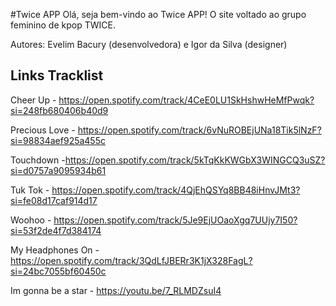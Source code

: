 #Twice APP
Olá, seja bem-vindo ao Twice APP! 
O site voltado ao grupo feminino de kpop TWICE.

Autores: Evelim Bacury (desenvolvedora) e Igor da Silva (designer)

## Links Tracklist
Cheer Up - https://open.spotify.com/track/4CeE0LU1SkHshwHeMfPwqk?si=248fb680406b40d9

Precious Love - https://open.spotify.com/track/6vNuROBEjUNa18Tik5lNzF?si=98834aef925a455c

Touchdown -https://open.spotify.com/track/5kTqKkKWGbX3WINGCQ3uSZ?si=d0757a9095934b61

Tuk Tok - https://open.spotify.com/track/4QjEhQSYq8BB48iHnvJMt3?si=fe08d17caf914d17

Woohoo - https://open.spotify.com/track/5Je9EjUOaoXgq7UUjy7I50?si=53f2de4f7d384174

My Headphones On - https://open.spotify.com/track/3QdLfJBERr3K1jX328FagL?si=24bc7055bf60450c

Im gonna be a star - https://youtu.be/7_RLMDZsuI4